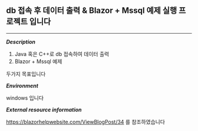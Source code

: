 ## **db 접속 후 데이터 출력 & Blazor + Mssql 예제 실행 프로젝트 입니다**


***


***Description***

1. Java 혹은 C++로 db 접속하여 데이터 출력
2. Blazor + Mssql 예제

두가지 목표입니다



***Environment***

windows 입니다




***External resource information***

https://blazorhelpwebsite.com/ViewBlogPost/34
를 참조하였습니다
